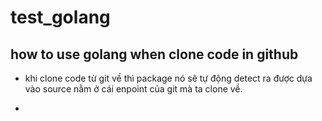 # test_golang



## how to use golang when clone code in github
+ khi clone code từ git về thì package nó sẽ tự động detect ra được dựa vào source nằm ở cái enpoint của git mà ta clone về.

+ 